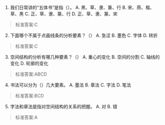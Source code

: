 1. 我们日常讲的“五体书”是指（）。
  A. 黑、草、隶、篆、行  B. 宋、燕、楷、草、黑  C. 正、草、隶、篆、行  D. 正、草、隶、篆、宋
>标准答案:C
 
2. 下面哪个不属于点画线条的分析要素？（）
  A. 急涩  B. 墨色  C. 字体  D. 转折
>标准答案:C
 
3. 空间结构的分析有哪几种要素？（）
  A. 重心的变化  B. 空间的分割  C. 轴线的变化  D. 轮廓的变化
>标准答案:ABCD
 
4. 书法可以分为（）几大要素。
  A. 墨法  B. 章法  C. 字法  D. 笔法
>标准答案:BCD
 
5. 字法和章法是指对空间结构的关系的把握。
  A. 对  B. 错
>标准答案:A
 
